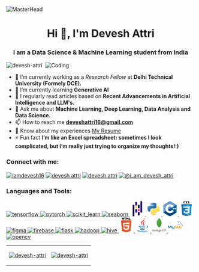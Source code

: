 ![MasterHead](https://bluedotmarketing.ca/wp-content/uploads/2023/01/vnu-m672-14.png)
<h1 align="center">Hi 👋, I'm Devesh Attri</h1>
<h3 align="center">
  I am a Data Science & Machine Learning student from India
</h3>
<img
  align="right"
  alt="Coding"
  width="400"
  src="https://cdn.rentechdigital.com/common_files/blogs/machine-learning-vs-data-science-swipecart-blog-img-03-02-09-2022.gif"
/>

<p align="left">
  <img
    src="https://komarev.com/ghpvc/?username=devesh-attri&label=Profile%20views&color=0e75b6&style=flat"
    alt="devesh-attri"
  />
</p>

- 🔭 I’m currently working as a *Research Fellow* at **Delhi Technical University (Formely DCE).**
- 🌱 I’m currently learning **Generative AI**
- 📝 I regularly read articles based on **Recent Advancements in Artificial Intelligence and LLM's.**
- 💬 Ask me about **Machine Learning, Deep Learning, Data Analysis and Data Science.**
- 📫 How to reach me **deveshattri16@gmail.com**
- 📄 Know about my experiences [My Resume](https://flowcv.com/resume/ebikcvtl4n)
- ⚡ Fun fact **I’m like an Excel spreadsheet: sometimes I look complicated, but I’m really just trying to organize my thoughts!:)**

<h3 align="left">Connect with me:</h3>
<p align="left">
  <a href="https://twitter.com/iamdevesh16" target="blank"
    ><img
      align="center"
      src="https://raw.githubusercontent.com/rahuldkjain/github-profile-readme-generator/master/src/images/icons/Social/twitter.svg"
      alt="iamdevesh16"
      height="30"
      width="40"
  /></a>
  <a href="https://linkedin.com/in/devesh attri" target="blank"
    ><img
      align="center"
      src="https://raw.githubusercontent.com/rahuldkjain/github-profile-readme-generator/master/src/images/icons/Social/linked-in-alt.svg"
      alt="devesh attri"
      height="30"
      width="40"
  /></a>
  <a href="https://www.kaggle.com/deveshattri" target="blank"
    ><img
      align="center"
      src="https://raw.githubusercontent.com/rahuldkjain/github-profile-readme-generator/master/src/images/icons/Social/kaggle.svg"
      alt="devesh attri"
      height="30"
      width="40"
  /></a>
  <a href="https://instagram.com/@i_am_devesh_attri" target="blank"
    ><img
      align="center"
      src="https://raw.githubusercontent.com/rahuldkjain/github-profile-readme-generator/master/src/images/icons/Social/instagram.svg"
      alt="@i_am_devesh_attri"
      height="30"
      width="40"
  /></a>
</p>

<h3 align="left">Languages and Tools:</h3>
<p align="left">
  <a href="https://www.tensorflow.org" target="_blank" rel="noreferrer">
    <img
      src="https://www.vectorlogo.zone/logos/tensorflow/tensorflow-icon.svg"
      alt="tensorflow"
      width="40"
      height="40"
    />
  </a>
  <a href="https://pytorch.org/" target="_blank" rel="noreferrer">
    <img
      src="https://www.vectorlogo.zone/logos/pytorch/pytorch-icon.svg"
      alt="pytorch"
      width="40"
      height="40"
    />
  </a>
  <a href="https://scikit-learn.org/" target="_blank" rel="noreferrer">
    <img
      src="https://upload.wikimedia.org/wikipedia/commons/0/05/Scikit_learn_logo_small.svg"
      alt="scikit_learn"
      width="40"
      height="40"
    />
  </a>
  <a href="https://seaborn.pydata.org/" target="_blank" rel="noreferrer">
    <img
      src="https://seaborn.pydata.org/_images/logo-mark-lightbg.svg"
      alt="seaborn"
      width="40"
      height="40"
    />
  </a>
  <a href="https://pandas.pydata.org/" target="_blank" rel="noreferrer">
    <img
      src="https://raw.githubusercontent.com/devicons/devicon/2ae2a900d2f041da66e950e4d48052658d850630/icons/pandas/pandas-original.svg"
      alt="pandas"
      width="40"
      height="40"
    />
  </a>
  <a href="https://www.python.org" target="_blank" rel="noreferrer">
    <img
      src="https://raw.githubusercontent.com/devicons/devicon/master/icons/python/python-original.svg"
      alt="python"
      width="40"
      height="40"
    />
  </a>

  <a href="https://www.w3schools.com/cpp/" target="_blank" rel="noreferrer">
    <img
      src="https://raw.githubusercontent.com/devicons/devicon/master/icons/cplusplus/cplusplus-original.svg"
      alt="cplusplus"
      width="40"
      height="40"
    />
  </a>
  <a href="https://www.w3schools.com/css/" target="_blank" rel="noreferrer">
    <img
      src="https://raw.githubusercontent.com/devicons/devicon/master/icons/css3/css3-original-wordmark.svg"
      alt="css3"
      width="40"
      height="40"
    />
  </a>
  <a href="https://www.figma.com/" target="_blank" rel="noreferrer">
    <img
      src="https://www.vectorlogo.zone/logos/figma/figma-icon.svg"
      alt="figma"
      width="40"
      height="40"
    />
  </a>
  <a href="https://firebase.google.com/" target="_blank" rel="noreferrer">
    <img
      src="https://www.vectorlogo.zone/logos/firebase/firebase-icon.svg"
      alt="firebase"
      width="40"
      height="40"
    />
  </a>
  <a href="https://flask.palletsprojects.com/" target="_blank" rel="noreferrer">
    <img
      src="https://static-00.iconduck.com/assets.00/flask-icon-1594x2048-84mjydzf.png"
      alt="flask"
      width="40"
      height="40"
    />
  </a>
  <a href="https://hadoop.apache.org/" target="_blank" rel="noreferrer">
    <img
      src="https://www.vectorlogo.zone/logos/apache_hadoop/apache_hadoop-icon.svg"
      alt="hadoop"
      width="40"
      height="40"
    />
  </a>
  <a href="https://hive.apache.org/" target="_blank" rel="noreferrer">
    <img
      src="https://www.vectorlogo.zone/logos/apache_hive/apache_hive-icon.svg"
      alt="hive"
      width="40"
      height="40"
    />
  </a>
  <a href="https://www.w3.org/html/" target="_blank" rel="noreferrer">
    <img
      src="https://raw.githubusercontent.com/devicons/devicon/master/icons/html5/html5-original-wordmark.svg"
      alt="html5"
      width="40"
      height="40"
    />
  </a>
  <a href="https://www.java.com" target="_blank" rel="noreferrer">
    <img
      src="https://raw.githubusercontent.com/devicons/devicon/master/icons/java/java-original.svg"
      alt="java"
      width="40"
      height="40"
    />
  </a>
  <a href="https://www.mongodb.com/" target="_blank" rel="noreferrer">
    <img
      src="https://raw.githubusercontent.com/devicons/devicon/master/icons/mongodb/mongodb-original-wordmark.svg"
      alt="mongodb"
      width="40"
      height="40"
    />
  </a>
  <a href="https://www.mysql.com/" target="_blank" rel="noreferrer">
    <img
      src="https://raw.githubusercontent.com/devicons/devicon/master/icons/mysql/mysql-original-wordmark.svg"
      alt="mysql"
      width="40"
      height="40"
    />
  </a>
  <a href="https://opencv.org/" target="_blank" rel="noreferrer">
    <img
      src="https://www.vectorlogo.zone/logos/opencv/opencv-icon.svg"
      alt="opencv"
      width="40"
      height="40"
    />
  </a>
</p>

<table>
  <tr>
    <td>
      <p align="center">
        <a href="https://github.com/devesh-attri">
          <img align="center" height="200px" src="https://github-readme-stats.vercel.app/api?username=devesh-attri&show_icons=true&locale=en" alt="devesh-attri" />
        </a>
      </p>
    </td>
    <td>
      <p align="center">
        <a href="https://github.com/devesh-attri">
          <img align="center" height="200px" src="https://github-readme-stats.vercel.app/api/top-langs/?username=devesh-attri&layout=compact&langs_count=5&theme=dracula" alt="devesh-attri" />
        </a>
      </p>
    </td>
  </tr>
</table>

